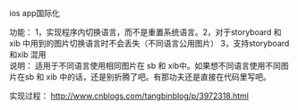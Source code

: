 ios app国际化

功能： 
1，实现程序内切换语言，而不是重置系统语言。2，对于storyboard 和 xib 中用到的图片切换语言时不会丢失（不同语言公用图片）
3，支持storyboard 和xib 混用  
说明： 适用于不同语言使用相同图片在 sb 和 xib中。如果想不同语言使用不同图片在sb 和 xib 中的话，还是别折腾了吧。有那功夫还是直接在代码里写吧。


实现过程：
   http://www.cnblogs.com/tangbinblog/p/3972318.html
   
